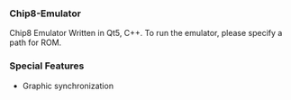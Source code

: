 ### Chip8-Emulator
Chip8 Emulator Written in Qt5, C++. To run the emulator, please specify a path for ROM.

### Special Features
- Graphic synchronization

